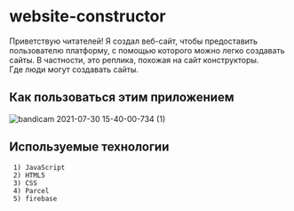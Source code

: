 # website-constructor #
Приветствую читателей!
Я создал веб-сайт, чтобы предоставить пользователю платформу, с помощью которого можно легко создавать сайты. В частности, это реплика, похожая на сайт конструкторы. <br/>
Где люди могут создавать сайты. <br/>


Как пользоваться этим приложением
---------------

![bandicam 2021-07-30 15-40-00-734 (1)](https://user-images.githubusercontent.com/69512372/127655096-407a076f-34f4-4501-b50f-cd5daf13c9aa.gif)


## Используемые технологии ##
```
 1) JavaScript
 2) HTML5
 3) CSS
 4) Parcel
 5) firebase
 
```

